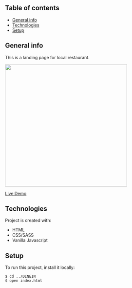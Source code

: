 ## Table of contents
* [General info](#general-info)
* [Technologies](#technologies)
* [Setup](#setup)

## General info
This is a landing page for local restaurant.

<div align="left">
    <img src="image/homepage/screen.png" width="400px"</img> 
</div>

[Live Demo](https://msynko.github.io/DineIn/)

## Technologies
Project is created with:
* HTML
* CSS/SASS
* Vanilla Javascript


## Setup
To run this project, install it locally:

```
$ cd ../DINEIN
$ open index.html
```
